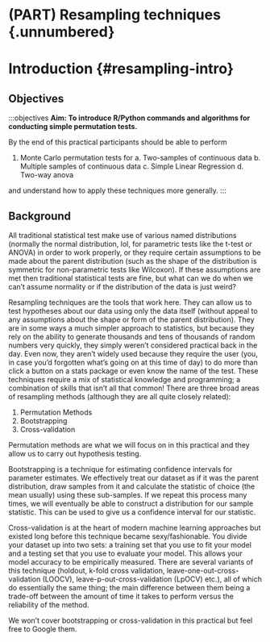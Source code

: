 

# (PART) Resampling techniques {.unnumbered}

# Introduction {#resampling-intro}

## Objectives
:::objectives
**Aim: To introduce R/Python commands and algorithms for conducting simple permutation tests.**

By the end of this practical participants should be able to perform

1.	Monte Carlo permutation tests for
    a.	Two-samples of continuous data
    b.	Multiple samples of continuous data
    c.	Simple Linear Regression
    d.	Two-way anova

and understand how to apply these techniques more generally.
:::

## Background
All traditional statistical test make use of various named distributions (normally the normal distribution, lol, for parametric tests like the t-test or ANOVA) in order to work properly, or they require certain assumptions to be made about the parent distribution (such as the shape of the distribution is symmetric for non-parametric tests like Wilcoxon). If these assumptions are met then traditional statistical tests are fine, but what can we do when we can’t assume normality or if the distribution of the data is just weird?

Resampling techniques are the tools that work here. They can allow us to test hypotheses about our data using only the data itself (without appeal to any assumptions about the shape or form of the parent distribution). They are in some ways a much simpler approach to statistics, but because they rely on the ability to generate thousands and tens of thousands of random numbers very quickly, they simply weren’t considered practical back in the day. Even now, they aren’t widely used because they require the user (you, in case you’d forgotten what’s going on at this time of day) to do more than click a button on a stats package or even know the name of the test. These techniques require a mix of statistical knowledge and programming; a combination of skills that isn’t all that common! There are three broad areas of resampling methods (although they are all quite closely related):

1.	Permutation Methods
2.	Bootstrapping
3.	Cross-validation

Permutation methods are what we will focus on in this practical and they allow us to carry out hypothesis testing.

Bootstrapping is a technique for estimating confidence intervals for parameter estimates. We effectively treat our dataset as if it was the parent distribution, draw samples from it and calculate the statistic of choice (the mean usually) using these sub-samples. If we repeat this process many times, we will eventually be able to construct a distribution for our sample statistic. This can be used to give us a confidence interval for our statistic.

Cross-validation is at the heart of modern machine learning approaches but existed long before this technique became sexy/fashionable. You divide your dataset up into two sets: a training set that you use to fit your model and a testing set that you use to evaluate your model. This allows your model accuracy to be empirically measured. There are several variants of this technique (holdout, k-fold cross validation, leave-one-out-cross-validation (LOOCV), leave-p-out-cross-validation (LpOCV) etc.), all of which do essentially the same thing; the main difference between them being a trade-off between the amount of time it takes to perform versus the reliability of the method.

We won’t cover bootstrapping or cross-validation in this practical but feel free to Google them.
